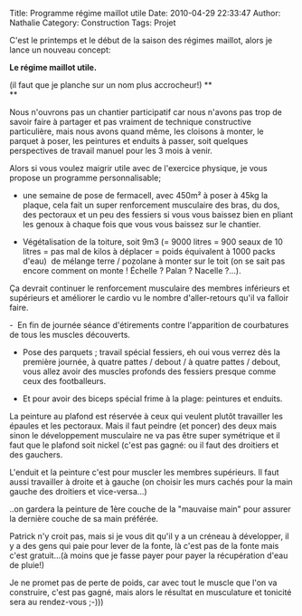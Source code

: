Title: Programme régime maillot utile
Date: 2010-04-29 22:33:47
Author: Nathalie
Category: Construction
Tags: Projet

C'est le printemps et le début de la saison des régimes maillot, alors
je lance un nouveau concept:

**Le régime maillot utile.**

(il faut que je planche sur un nom plus accrocheur!) **  
**

Nous n'ouvrons pas un chantier participatif car nous n'avons pas trop de
savoir faire à partager et pas vraiment de technique constructive
particulière, mais nous avons quand même, les cloisons à monter, le
parquet à poser, les peintures et enduits à passer, soit quelques
perspectives de travail manuel pour les 3 mois à venir.

Alors si vous voulez maigrir utile avec de l'exercice physique, je vous
propose un programme personnalisable;

- une semaine de pose de fermacell, avec 450m² à poser à 45kg la plaque,
cela fait un super renforcement musculaire des bras, du dos, des
pectoraux et un peu des fessiers si vous vous baissez bien en pliant les
genoux à chaque fois que vous vous baissez sur le chantier.

- Végétalisation de la toiture, soit 9m3 (= 9000 litres = 900 seaux de
10 litres = pas mal de kilos à déplacer = poids équivalent à 1000 packs
d'eau)  de mélange terre / pozolane à monter sur le toit (on se sait pas
encore comment on monte ! Échelle ? Palan ? Nacelle ?...).

Ça devrait continuer le renforcement musculaire des membres inférieurs
et supérieurs et améliorer le cardio vu le nombre d'aller-retours qu'il
va falloir faire.

-  En fin de journée séance d'étirements contre l'apparition de
courbatures de tous les muscles découverts.

- Pose des parquets ; travail spécial fessiers, eh oui vous verrez dès
la première journée, à quatre pattes / debout / à quatre pattes /
debout, vous allez avoir des muscles profonds des fessiers presque comme
ceux des footballeurs.

- Et pour avoir des biceps spécial frime à la plage: peintures et
enduits.

La peinture au plafond est réservée à ceux qui veulent plutôt travailler
les épaules et les pectoraux. Mais il faut peindre (et poncer) des deux
mais sinon le développement musculaire ne va pas être super symétrique
et il faut que le plafond soit nickel (c'est pas gagné: ou il faut des
droitiers et des gauchers.

L'enduit et la peinture c'est pour muscler les membres supérieurs. Il
faut aussi travailler à droite et à gauche (on choisir les murs cachés
pour la main gauche des droitiers et vice-versa...)

..on gardera la peinture de 1ère couche de la "mauvaise main" pour
assurer la dernière couche de sa main préférée.

Patrick n'y croit pas, mais si je vous dit qu'il y a un créneau à
développer, il y a des gens qui paie pour lever de la fonte, là c'est
pas de la fonte mais c'est gratuit...(à moins que je fasse payer pour
payer la récupération d'eau de pluie!)

Je ne promet pas de perte de poids, car avec tout le muscle que l'on va
construire, c'est pas gagné, mais alors le résultat en musculature et
tonicité sera au rendez-vous ;-)))

